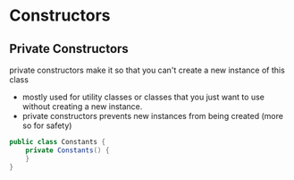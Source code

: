 # Constructors

## Private Constructors

private constructors make it so that you can't create a new instance of this class

- mostly used for utility classes or classes that you just want to use without creating a new instance.
- private constructors prevents new instances from being created (more so for safety)

```java
public class Constants {
    private Constants() {
    }
}
```
